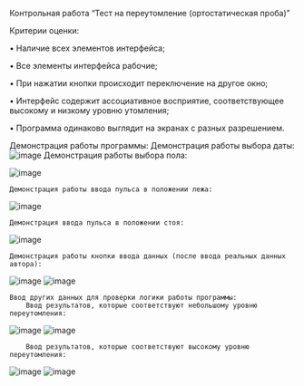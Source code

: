 Контрольная работа “Тест на переутомление (ортостатическая проба)”

Критерии оценки:

•	Наличие всех элементов интерфейса;

•	Все элементы интерфейса рабочие;

•	При нажатии кнопки происходит переключение на другое окно;

•	Интерфейс содержит ассоциативное восприятие, соответствующее высокому и низкому уровню утомления;

•	Программа одинаково выглядит на экранах с разных разрешением.

Демонстрация работы программы:
	Демонстрация работы выбора даты:
 ![image](https://user-images.githubusercontent.com/76133815/139600528-019e6c25-6c46-4558-b6f3-bf864f894ca3.png)
	Демонстрация работы выбора пола:

![image](https://user-images.githubusercontent.com/76133815/139600540-c4780dd4-835b-4851-8f83-e61e83423559.png)

	Демонстрация работы ввода пульса в положении лежа:
![image](https://user-images.githubusercontent.com/76133815/139600549-7ce2e8e4-f792-4e74-ba8c-6bb681dbe73b.png)
 
	Демонстрация ввода пульса в положении стоя:
![image](https://user-images.githubusercontent.com/76133815/139600556-15877b42-b593-43c5-a843-7f2e3c55dc45.png)
 
	Демонстрация работы кнопки ввода данных (после ввода реальных данных автора):
![image](https://user-images.githubusercontent.com/76133815/139600563-f67d0cb6-f60f-41c3-9e9a-c0e4dc5342e9.png)
![image](https://user-images.githubusercontent.com/76133815/139600570-e1573535-2ae0-4a48-bd8f-af66a1d5a9d8.png)

 
	Ввод других данных для проверки логики работы программы:
		Ввод результатов, которые соответствуют небольшому уровню переутомления:
![image](https://user-images.githubusercontent.com/76133815/139600576-b64e2718-391b-4042-9d65-fc5aa0086d03.png)
![image](https://user-images.githubusercontent.com/76133815/139600580-817880cd-d847-422b-ac47-6e23fe43c09e.png)
 
	
 
		Ввод результатов, которые соответствуют высокому уровню переутомления:
![image](https://user-images.githubusercontent.com/76133815/139600587-e251137b-3173-4038-a692-52c37420be0e.png)
![image](https://user-images.githubusercontent.com/76133815/139600593-85d31d4f-30d2-42ab-ae3c-db2205b26de7.png)
 
 
